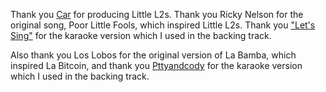 Thank you [Car](https://github.com/thrillerxx) for producing Little L2s. Thank you Ricky Nelson for the original song, Poor Little Fools, which inspired Little L2s. Thank you ["Let's Sing"](https://www.youtube.com/watch?v=qDLK7HIFWiI) for the karaoke version which I used in the backing track.

Also thank you Los Lobos for the original version of La Bamba, which inspired La Bitcoin, and thank you [Pttyandcody](https://www.youtube.com/watch?v=svwKXnMPEro) for the karaoke version which I used in the backing track.
